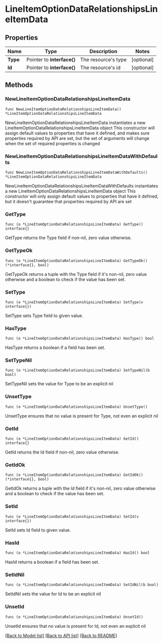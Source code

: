 # LineItemOptionDataRelationshipsLineItemData

## Properties

Name | Type | Description | Notes
------------ | ------------- | ------------- | -------------
**Type** | Pointer to **interface{}** | The resource&#39;s type | [optional] 
**Id** | Pointer to **interface{}** | The resource&#39;s id | [optional] 

## Methods

### NewLineItemOptionDataRelationshipsLineItemData

`func NewLineItemOptionDataRelationshipsLineItemData() *LineItemOptionDataRelationshipsLineItemData`

NewLineItemOptionDataRelationshipsLineItemData instantiates a new LineItemOptionDataRelationshipsLineItemData object
This constructor will assign default values to properties that have it defined,
and makes sure properties required by API are set, but the set of arguments
will change when the set of required properties is changed

### NewLineItemOptionDataRelationshipsLineItemDataWithDefaults

`func NewLineItemOptionDataRelationshipsLineItemDataWithDefaults() *LineItemOptionDataRelationshipsLineItemData`

NewLineItemOptionDataRelationshipsLineItemDataWithDefaults instantiates a new LineItemOptionDataRelationshipsLineItemData object
This constructor will only assign default values to properties that have it defined,
but it doesn't guarantee that properties required by API are set

### GetType

`func (o *LineItemOptionDataRelationshipsLineItemData) GetType() interface{}`

GetType returns the Type field if non-nil, zero value otherwise.

### GetTypeOk

`func (o *LineItemOptionDataRelationshipsLineItemData) GetTypeOk() (*interface{}, bool)`

GetTypeOk returns a tuple with the Type field if it's non-nil, zero value otherwise
and a boolean to check if the value has been set.

### SetType

`func (o *LineItemOptionDataRelationshipsLineItemData) SetType(v interface{})`

SetType sets Type field to given value.

### HasType

`func (o *LineItemOptionDataRelationshipsLineItemData) HasType() bool`

HasType returns a boolean if a field has been set.

### SetTypeNil

`func (o *LineItemOptionDataRelationshipsLineItemData) SetTypeNil(b bool)`

 SetTypeNil sets the value for Type to be an explicit nil

### UnsetType
`func (o *LineItemOptionDataRelationshipsLineItemData) UnsetType()`

UnsetType ensures that no value is present for Type, not even an explicit nil
### GetId

`func (o *LineItemOptionDataRelationshipsLineItemData) GetId() interface{}`

GetId returns the Id field if non-nil, zero value otherwise.

### GetIdOk

`func (o *LineItemOptionDataRelationshipsLineItemData) GetIdOk() (*interface{}, bool)`

GetIdOk returns a tuple with the Id field if it's non-nil, zero value otherwise
and a boolean to check if the value has been set.

### SetId

`func (o *LineItemOptionDataRelationshipsLineItemData) SetId(v interface{})`

SetId sets Id field to given value.

### HasId

`func (o *LineItemOptionDataRelationshipsLineItemData) HasId() bool`

HasId returns a boolean if a field has been set.

### SetIdNil

`func (o *LineItemOptionDataRelationshipsLineItemData) SetIdNil(b bool)`

 SetIdNil sets the value for Id to be an explicit nil

### UnsetId
`func (o *LineItemOptionDataRelationshipsLineItemData) UnsetId()`

UnsetId ensures that no value is present for Id, not even an explicit nil

[[Back to Model list]](../README.md#documentation-for-models) [[Back to API list]](../README.md#documentation-for-api-endpoints) [[Back to README]](../README.md)


